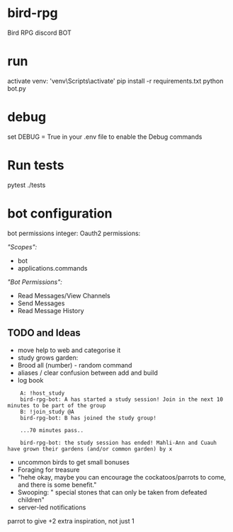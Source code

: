 # bird-rpg
 Bird RPG discord BOT

# run
activate venv: 'venv\Scripts\activate'
pip install -r requirements.txt
python bot.py

# debug
set DEBUG = True in your .env file to enable the Debug commands

# Run tests
pytest ./tests

# bot configuration

bot permissions integer: Oauth2 permissions:

*"Scopes":*
- bot
- applications.commands

*"Bot Permissions":*
- Read Messages/View Channels
- Send Messages
- Read Message History

## TODO and Ideas
- move help to web and categorise it
- study grows garden:
- Brood all (number) - random command
- aliases / clear confusion between add and build
- log book

```
    A: !host_study
    bird-rpg-bot: A has started a study session! Join in the next 10 minutes to be part of the group
    B: !join_study @A
    bird-rpg-bot: B has joined the study group!

    ...70 minutes pass..

    bird-rpg-bot: the study session has ended! Mahli-Ann and Cuauh have grown their gardens (and/or common garden) by x
```

- uncommon birds to get small bonuses
- Foraging for treasure
- "hehe okay, maybe you can encourage the cockatoos/parrots to come, and there is some benefit."
- Swooping: " special stones that can only be taken from defeated children"
- server-led notifications

parrot to give +2 extra inspiration, not just 1

